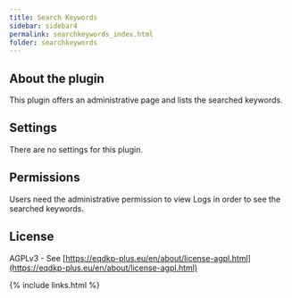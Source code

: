 ```yaml
---
title: Search Keywords
sidebar: sidebar4
permalink: searchkeywords_index.html
folder: searchkeywords
---
```


## About the plugin
This plugin offers an administrative page and lists the searched keywords.

## Settings
There are no settings for this plugin.

## Permissions
Users need the administrative permission to view Logs in order to see the searched keywords.

## License
AGPLv3 - See [https://eqdkp-plus.eu/en/about/license-agpl.html](https://eqdkp-plus.eu/en/about/license-agpl.html)

{% include links.html %}

